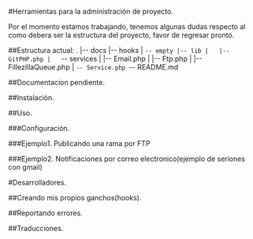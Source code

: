 #Herramientas para la administración de proyecto.

Por el momento estamos trabajando, tenemos algunas dudas respecto al como debera ser la estructura del proyecto, favor de regresar pronto.

##Estructura actual:
	.
	|-- docs
	|-- hooks
	|   `-- empty
	|-- lib
	|   |-- GitPHP.php
	|   `-- services
	|       |-- Email.php
	|       |-- Ftp.php
	|       |-- FillezillaQueue.php
	|       `-- Service.php
	`-- README.md

##Documentacion pendiente.


##Instalación.

##Uso.

###Configuración.

###Ejemplo1. Publicando una rama por FTP

###Ejemplo2. Notificaciones por correo electronico(ejemplo de seriones con gmail)


#Desarrolladores.

##Creando mis propios ganchos(hooks).

##Reportando errores.

##Traducciones.

